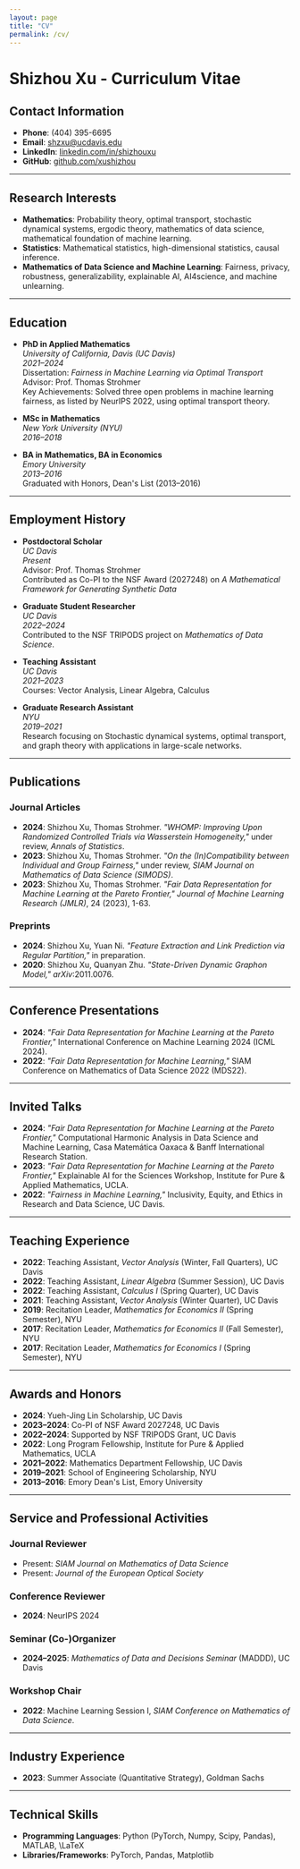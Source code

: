 ```yaml
---
layout: page
title: "CV"
permalink: /cv/
---
```


# Shizhou Xu - Curriculum Vitae

## Contact Information
- **Phone**: (404) 395-6695
- **Email**: [shzxu@ucdavis.edu](mailto:shzxu@ucdavis.edu)
- **LinkedIn**: [linkedin.com/in/shizhouxu](https://www.linkedin.com/in/shizhouxu/)
- **GitHub**: [github.com/xushizhou](https://github.com/xushizhou)

---

## Research Interests

- **Mathematics**: Probability theory, optimal transport, stochastic dynamical systems, ergodic theory, mathematics of data science, mathematical foundation of machine learning.
- **Statistics**: Mathematical statistics, high-dimensional statistics, causal inference.
- **Mathematics of Data Science and Machine Learning**: Fairness, privacy, robustness, generalizability, explainable AI, AI4science, and machine unlearning.

---

## Education

- **PhD in Applied Mathematics**  
  *University of California, Davis (UC Davis)*  
  *2021–2024*  
  Dissertation: *Fairness in Machine Learning via Optimal Transport*  
  Advisor: Prof. Thomas Strohmer  
  Key Achievements: Solved three open problems in machine learning fairness, as listed by NeurIPS 2022, using optimal transport theory.

- **MSc in Mathematics**  
  *New York University (NYU)*  
  *2016–2018*

- **BA in Mathematics, BA in Economics**  
  *Emory University*  
  *2013–2016*  
  Graduated with Honors, Dean's List (2013–2016)

---

## Employment History

- **Postdoctoral Scholar**  
  *UC Davis*  
  *Present*  
  Advisor: Prof. Thomas Strohmer  
  Contributed as Co-PI to the NSF Award (2027248) on *A Mathematical Framework for Generating Synthetic Data*

- **Graduate Student Researcher**  
  *UC Davis*  
  *2022–2024*  
  Contributed to the NSF TRIPODS project on *Mathematics of Data Science*.

- **Teaching Assistant**  
  *UC Davis*  
  *2021–2023*  
  Courses: Vector Analysis, Linear Algebra, Calculus

- **Graduate Research Assistant**  
  *NYU*  
  *2019–2021*  
  Research focusing on Stochastic dynamical systems, optimal transport, and graph theory with applications in large-scale networks.

---

## Publications

### Journal Articles

- **2024**: Shizhou Xu, Thomas Strohmer. *"WHOMP: Improving Upon Randomized Controlled Trials via Wasserstein Homogeneity,"* under review, *Annals of Statistics*.
- **2023**: Shizhou Xu, Thomas Strohmer. *"On the (In)Compatibility between Individual and Group Fairness,"* under review, *SIAM Journal on Mathematics of Data Science (SIMODS)*.
- **2023**: Shizhou Xu, Thomas Strohmer. *"Fair Data Representation for Machine Learning at the Pareto Frontier,"* *Journal of Machine Learning Research (JMLR)*, 24 (2023), 1-63.

### Preprints

- **2024**: Shizhou Xu, Yuan Ni. *"Feature Extraction and Link Prediction via Regular Partition,"* in preparation.
- **2020**: Shizhou Xu, Quanyan Zhu. *"State-Driven Dynamic Graphon Model,"* *arXiv*:2011.0076.

---

## Conference Presentations

- **2024**: *"Fair Data Representation for Machine Learning at the Pareto Frontier,"* International Conference on Machine Learning 2024 (ICML 2024).
- **2022**: *"Fair Data Representation for Machine Learning,"* SIAM Conference on Mathematics of Data Science 2022 (MDS22).

---

## Invited Talks

- **2024**: *"Fair Data Representation for Machine Learning at the Pareto Frontier,"* Computational Harmonic Analysis in Data Science and Machine Learning, Casa Matemática Oaxaca & Banff International Research Station.
- **2023**: *"Fair Data Representation for Machine Learning at the Pareto Frontier,"* Explainable AI for the Sciences Workshop, Institute for Pure & Applied Mathematics, UCLA.
- **2022**: *"Fairness in Machine Learning,"* Inclusivity, Equity, and Ethics in Research and Data Science, UC Davis.

---

## Teaching Experience

- **2022**: Teaching Assistant, *Vector Analysis* (Winter, Fall Quarters), UC Davis
- **2022**: Teaching Assistant, *Linear Algebra* (Summer Session), UC Davis
- **2022**: Teaching Assistant, *Calculus I* (Spring Quarter), UC Davis
- **2021**: Teaching Assistant, *Vector Analysis* (Winter Quarter), UC Davis
- **2019**: Recitation Leader, *Mathematics for Economics II* (Spring Semester), NYU
- **2017**: Recitation Leader, *Mathematics for Economics II* (Fall Semester), NYU
- **2017**: Recitation Leader, *Mathematics for Economics I* (Spring Semester), NYU

---

## Awards and Honors

- **2024**: Yueh-Jing Lin Scholarship, UC Davis
- **2023–2024**: Co-PI of NSF Award 2027248, UC Davis
- **2022–2024**: Supported by NSF TRIPODS Grant, UC Davis
- **2022**: Long Program Fellowship, Institute for Pure & Applied Mathematics, UCLA
- **2021–2022**: Mathematics Department Fellowship, UC Davis
- **2019–2021**: School of Engineering Scholarship, NYU
- **2013–2016**: Emory Dean's List, Emory University

---

## Service and Professional Activities

### Journal Reviewer
- Present: *SIAM Journal on Mathematics of Data Science*
- Present: *Journal of the European Optical Society*

### Conference Reviewer
- **2024**: NeurIPS 2024

### Seminar (Co-)Organizer
- **2024–2025**: *Mathematics of Data and Decisions Seminar* (MADDD), UC Davis

### Workshop Chair
- **2022**: Machine Learning Session I, *SIAM Conference on Mathematics of Data Science*.

---

## Industry Experience

- **2023**: Summer Associate (Quantitative Strategy), Goldman Sachs

---

## Technical Skills

- **Programming Languages**: Python (PyTorch, Numpy, Scipy, Pandas), MATLAB, \LaTeX
- **Libraries/Frameworks**: PyTorch, Pandas, Matplotlib
